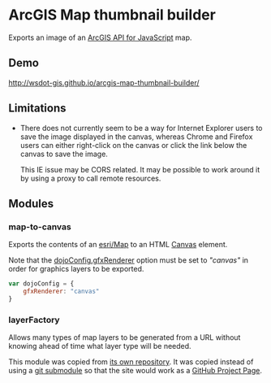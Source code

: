 ArcGIS Map thumbnail builder
============================

Exports an image of an [ArcGIS API for JavaScript] map.

## Demo ##

http://wsdot-gis.github.io/arcgis-map-thumbnail-builder/

## Limitations ##

* There does not currently seem to be a way for Internet Explorer users to save the image displayed in the canvas, whereas Chrome and Firefox users can either right-click on the canvas or click the link below the canvas to save the image.

	This IE issue may be CORS related. It may be possible to work around it by using a proxy to call remote resources.

## Modules ##

### map-to-canvas ###

Exports the contents of an [esri/Map] to an HTML [Canvas] element.

Note that the [dojoConfig.gfxRenderer] option must be set to *"canvas"* in order for graphics layers to be exported.

```javascript
var dojoConfig = {
	gfxRenderer: "canvas"
}
```


### layerFactory ###

Allows many types of map layers to be generated from a URL without knowing ahead of time what layer type will be needed.

This module was copied from [its own repository](https://github.com/WSDOT-GIS/LayerFactory). 
It was copied instead of using a [git submodule] so that the site would work as a [GitHub Project Page].

[ArcGIS API for JavaScript]:https://developers.arcgis.com/javascript/
[Canvas]:https://developer.mozilla.org/en-US/docs/Web/API/Canvas_API
[dojoConfig.gfxRenderer]:http://dojotoolkit.org/reference-guide/1.10/dojox/gfx.html#renderer-options
[esri/Map]:https://developers.arcgis.com/javascript/jsapi/map-amd.html
[GitHub Project Page]:https://help.github.com/articles/creating-project-pages-manually
[git submodule]:http://www.git-scm.com/book/en/Git-Tools-Submodules